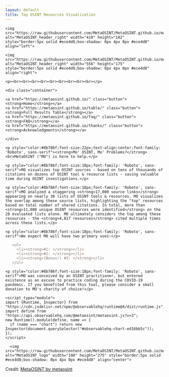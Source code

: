 ```yaml
---
layout: default
title: Top OSINT Resources Visualization
---
```


   <style>
    .container{  
      text-align: center;  
    }
    .container2{  
      font-size: 14px;
      color: #8b786f;
      font-family: 'Roboto', sans-serif;
    }
    .container3{  
      align: center;
    }
    .button {
      border: 2px solid #8b786f;
      border-radius: 8px;
      padding: 5px 15px;
      background-color: #f5f5f5;
      color: #8b786f;
      font-size: 23px;
      cursor: pointer;
      font-family: 'Open Sans', sans-serif;
    }
  </style>

  <body style="margin-right:95px;margin-left:95px">
  
    <img src="https://raw.githubusercontent.com/MetaOSINT/MetaOSINT.github.io/main/header_left.PNG" alt="MetaOSINT_header_right" width="410" height="182" style="border:5px solid #ece4d8;box-shadow: 0px 4px 0px #ece4d8" align="left">

    <img src="https://raw.githubusercontent.com/MetaOSINT/MetaOSINT.github.io/main/header_right.PNG" alt="MetaOSINT_header_right" width="556" height="175" style="border:5px solid #ece4d8;box-shadow: 0px 4px 0px #ece4d8" align="right">
 
    <p><br><br><br><br><br><br><br><br><br></p>
  
    <div class="container">  
      
    <a href="https://metaosint.github.io/" class="button"><strong>Home</strong></a>
    <a href="https://metaosint.github.io/table/" class="button"><strong>Full Results Table</strong></a>
    <a href="https://metaosint.github.io/faq/" class="button"><strong>FAQ</strong></a>
    <a href="https://metaosint.github.io/thanks/" class="button"><strong>Acknowledgments</strong></a>
       
    </div>

    <p style="color:#8b786f;font-size:22px;text-align:center;font-family: 'Roboto', sans-serif"><strong>Mo' OSINT, Mo' Problems?</strong>
    <br>MetaOSINT ("MO") is here to help.</p>

    <p style="color:#8b786f;font-size:18px;font-family: 'Roboto', sans-serif">MO visualizes top OSINT sources - based on tens of thousands of citations on dozens of OSINT tool & resource lists - saving valuable time during OSINT investigations.</p>
    
    <p style="color:#8b786f;font-size:18px;font-family: 'Roboto', sans-serif">MO analyzed a staggering <strong>17,000 source links</strong> appearing on nearly 30 lists of OSINT tools & resources. MO visualizes the overlap among these source lists, highlighting the "top" resources based on total number of shared citations. In total, more than <strong>11,000 unique OSINT resources were identified</strong> on the 28 evaluated lists alone. MO ultimately considers the top among these resources - the <strong>4,817 resources</strong> cited multiple times across these lists.</p>
    
    <p style="color:#8b786f;font-size:18px;font-family: 'Roboto', sans-serif">We expect MO will have two primary uses:</p>
       
   <div class="container2">  

       <ul>
         <li><strong>#1: </strong></li>
         <li><strong>#2: </strong></li>
         <li><strong>(Bonus!) #3: </strong></li>
       </ul>
      
   </div>
    
    <p style="color:#8b786f;font-size:18px;font-family: 'Roboto', sans-serif">MO was conceived by an OSINT practitioner, but entered existence as an excuse to practice coding during the COVID-19 pandemic. If you benefited from this tool, please consider a small donation to MO's charity of choice!</p>

    <script type="module">
    import {Runtime, Inspector} from "https://cdn.jsdelivr.net/npm/@observablehq/runtime@4/dist/runtime.js";
    import define from "https://api.observablehq.com/@metaosint/metaosint.js?v=3";
    new Runtime().module(define, name => {
      if (name === "chart") return new Inspector(document.querySelector("#observablehq-chart-ed16bb5c"));
    });
    </script>
  
   <div class="container3">
      
      <img src="https://raw.githubusercontent.com/MetaOSINT/MetaOSINT.github.io/main/MetaOSINT_logo.PNG" alt="MetaOSINT_logo" width="190" height="275" style="border:5px solid #ece4d8;box-shadow: 0px 4px 0px #ece4d8" align="center">
      
   </div>
   
  </body>

<div id="observablehq-chart-ed16bb5c"></div>
<p>Credit: <a href="https://observablehq.com/@metaosint/metaosint">MetaOSINT by metaosint</a></p>
